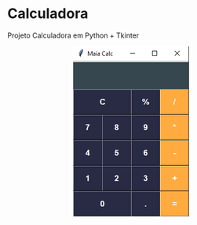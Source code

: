 # Calculadora
Projeto Calculadora em Python + Tkinter

<p align="center">
<img src="maia_calc.png">
